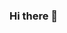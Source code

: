 ### Hi there 👋

<!--
**ivorsuarez/ivorsuarez** is a ✨ _special_ ✨ repository because its `README.md` (this file) appears on your GitHub profile.

Some info about me :

- 🔭 I’m currently working on Data Analysis and Data Science Projects
- 🌱 I’m currently learning Machine Learning
- 📫 How to reach me: ivorasensio@gmail.com


https://camo.githubusercontent.com/a1b2dac5667822ee0d98ae6d799da61987fd1658dfeb4d2ca6e3c99b1535ebd8/68747470733a2f2f696d672e736869656c64732e696f2f62616467652f707974686f6e2d3336373041303f7374796c653d666f722d7468652d6261646765266c6f676f3d707974686f6e266c6f676f436f6c6f723d666664643534
